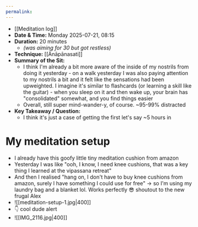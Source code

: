 ```yaml
---
permalink: 
---
```


- [[Meditation log]]
- **Date & Time:** Monday 2025-07-21, 08:15
- **Duration:** 20 minutes 
	- *(was aiming for 30 but got restless)*
- **Technique:** [[Ānāpānasati]]
- **Summary of the Sit:** 
    - I think I'm already a bit more aware of the inside of my nostrils from doing it yesterday - on a walk yesterday I was also paying attention to my nostrils a bit and it felt like the sensations had been upweighted. I imagine it's similar to flashcards (or learning a skill like the guitar) - when you sleep on it and then wake up, your brain has "consolidated" somewhat, and you find things easier
    - Overall, still super mind-wander-y, of course. ~95-99% distracted
- **Key Takeaway / Question:** 
    - I think it's just a case of getting the first let's say ~5 hours in
# My meditation setup
- I already have this goofy little tiny meditation cushion from amazon
- Yesterday I was like "ooh, I know, I need knee cushions, that was a key thing I learned at the vipassana retreat"
- And then I realised "hang on, I don't have to buy knee cushions from amazon, surely I have something I could use for free" → so I'm using my laundry bag and a blanket lol. Works perfectly 😎 shoutout to the new frugal Alex
- ![[meditation-setup-1.jpg|400]]
- 👇 cool dude alert
- ![[IMG_2116.jpg|400]]